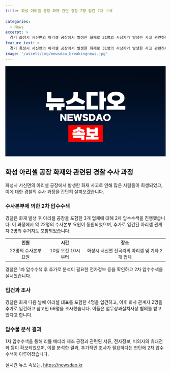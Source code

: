 ```yaml
---
title: 화성 아리셀 공장 화재 관련 경찰 2명 입건 2차 수색

categories:
  - News
excerpt: >
  경기 화성시 서신면의 아리셀 공장에서 발생한 화재로 31명의 사상자가 발생한 사고 관련하여 경찰이 2차 압수수색에 동원됐다. 10일 오전 10시부터 수사본부 요원 22명이 참여하여 3개 업체에 대한 압수수색을 진행하고, 이에는 회사 관계자 2명의 주거지도 포함됐다. 지난달 첫 압수수색 이후 추가적인 분석이 필요하다고 판단된 것으로, 2차 압수수색이 실시되었다. 사고 이후 회사 관계자 6명이 입건되고, 업무상과실치사상 혐의를 받고 있다. (총 150자)
feature_text: >
  경기 화성시 서신면의 아리셀 공장에서 발생한 화재로 31명의 사상자가 발생한 사고 관련하여 경찰이 2차 압수수색에 동원됐다. 10일 오전 10시부터 수사본부 요원 22명이 참여하여 3개 업체에 대한 압수수색을 진행하고, 이에는 회사 관계자 2명의 주거지도 포함됐다. 지난달 첫 압수수색 이후 추가적인 분석이 필요하다고 판단된 것으로, 2차 압수수색이 실시되었다. 사고 이후 회사 관계자 6명이 입건되고, 업무상과실치사상 혐의를 받고 있다. (총 150자)
image: '/assets/img/newsdao_breakingnews.jpg'
---
```


<p><img src="/assets/img/newsdao_breakingnews.jpg" alt="firstkoreanews 속보" /></p>

<h2 data-ke-size="size26">화성 아리셀 공장 화재와 관련된 경찰 수사 과정</h2>

<p data-ke-size="size16">화성시 서신면의 아리셀 공장에서 발생한 화재 사고로 인해 많은 사람들이 희생되었고, 이에 대한 경찰의 수사 과정을 간단히 살펴보겠습니다.</p>

<h3>수사본부에 의한 2차 압수수색</h3>

<p data-ke-size="size16">경찰은 화재 발생 후 아리셀 공장을 포함한 3개 업체에 대해 2차 압수수색을 진행했습니다. 이 과정에서 약 22명의 수사본부 요원이 동원되었으며, 추가로 입건된 아리셀 관계자 2명의 주거지도 포함되었습니다.</p>

<table>
  <tr>
    <td style="text-align: center; height: 17px;"><b>인원</b></td>
    <td style="text-align: center; height: 17px;"><b>시간</b></td>
    <td style="text-align: center; height: 17px;"><b>장소</b></td>
  </tr>
  <tr>
    <td style="text-align: center; height: 17px;">22명의 수사본부 요원</td>
    <td style="text-align: center; height: 17px;">10일 오전 10시부터</td>
    <td style="text-align: center; height: 17px;">화성시 서신면 전곡리의 아리셀 및 기타 2개 업체</td>
  </tr>
</table>

<p data-ke-size="size16">경찰은 1차 압수수색 후 추가로 분석이 필요한 전자정보 등을 확인하고 2차 압수수색을 실시했습니다.</p>

<h3>입건과 조사</h3>

<p data-ke-size="size16">경찰은 화재 다음 날에 아리셀 대표를 포함한 4명을 입건하고, 이후 회사 관계자 2명을 추가로 입건하고 참고인 69명을 조사했습니다. 이들은 업무상과실치사상 혐의를 받고 있다고 합니다. </p>

<h3>압수물 분석 결과</h3>

<p data-ke-size="size16">1차 압수수색을 통해 리튬 배터리 제조 공정과 관련된 서류, 전자정보, 피의자의 휴대전화 등이 확보되었으며, 이를 분석한 결과, 추가적인 조사가 필요하다는 판단에 2차 압수수색이 이루어졌습니다.</p>
실시간 뉴스 속보는, <a href="https://newsdao.kr" rel="dofollow">https://newsdao.kr</a>


